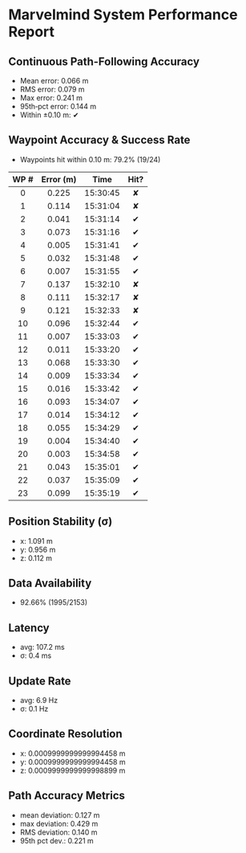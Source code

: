 # Marvelmind System Performance Report

## Continuous Path-Following Accuracy
- Mean error:      0.066 m
- RMS error:       0.079 m
- Max error:       0.241 m
- 95th‐pct error:  0.144 m
- Within ±0.10 m:  ✔

## Waypoint Accuracy & Success Rate
- Waypoints hit within 0.10 m: 79.2% (19/24)

| WP # | Error (m) |   Time   | Hit? |
|:----:|:---------:|:--------:|:----:|
|  0   |   0.225   | 15:30:45 |  ✘   |
|  1   |   0.114   | 15:31:04 |  ✘   |
|  2   |   0.041   | 15:31:14 |  ✔   |
|  3   |   0.073   | 15:31:16 |  ✔   |
|  4   |   0.005   | 15:31:41 |  ✔   |
|  5   |   0.032   | 15:31:48 |  ✔   |
|  6   |   0.007   | 15:31:55 |  ✔   |
|  7   |   0.137   | 15:32:10 |  ✘   |
|  8   |   0.111   | 15:32:17 |  ✘   |
|  9   |   0.121   | 15:32:33 |  ✘   |
|  10  |   0.096   | 15:32:44 |  ✔   |
|  11  |   0.007   | 15:33:03 |  ✔   |
|  12  |   0.011   | 15:33:20 |  ✔   |
|  13  |   0.068   | 15:33:30 |  ✔   |
|  14  |   0.009   | 15:33:34 |  ✔   |
|  15  |   0.016   | 15:33:42 |  ✔   |
|  16  |   0.093   | 15:34:07 |  ✔   |
|  17  |   0.014   | 15:34:12 |  ✔   |
|  18  |   0.055   | 15:34:29 |  ✔   |
|  19  |   0.004   | 15:34:40 |  ✔   |
|  20  |   0.003   | 15:34:58 |  ✔   |
|  21  |   0.043   | 15:35:01 |  ✔   |
|  22  |   0.037   | 15:35:09 |  ✔   |
|  23  |   0.099   | 15:35:19 |  ✔   |

## Position Stability (σ)
- x: 1.091 m
- y: 0.956 m
- z: 0.112 m

## Data Availability
- 92.66% (1995/2153)

## Latency
- avg: 107.2 ms
- σ: 0.4 ms

## Update Rate
- avg: 6.9 Hz
- σ: 0.1 Hz

## Coordinate Resolution
- x: 0.0009999999999994458 m
- y: 0.0009999999999994458 m
- z: 0.0009999999999998899 m

## Path Accuracy Metrics
- mean deviation: 0.127 m
- max deviation:  0.429 m
- RMS deviation:  0.140 m
- 95th pct dev.:  0.221 m
